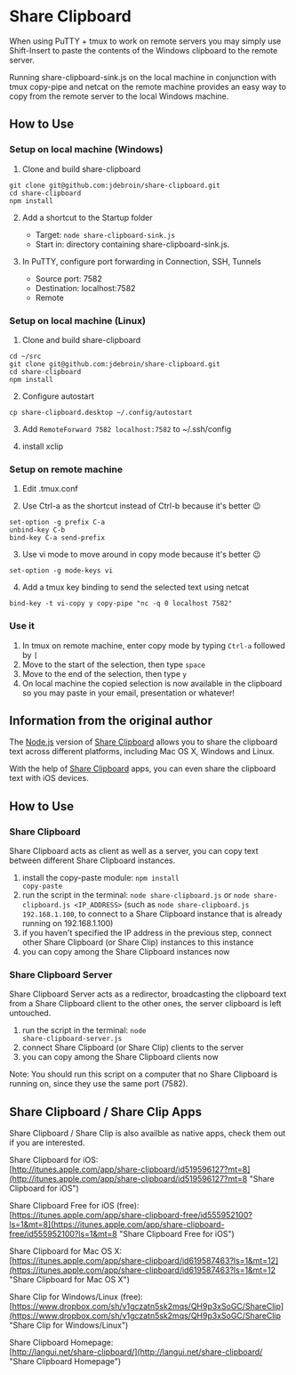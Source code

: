 Share Clipboard
===============

When using PuTTY + tmux to work on remote servers you may simply use
Shift-Insert to paste the contents of the Windows clipboard to the remote
server.

Running share-clipboard-sink.js on the local machine in conjunction with tmux copy-pipe and netcat on the remote machine provides an easy way to copy from the remote server to the local Windows machine.

How to Use
----------

### Setup on local machine (Windows)

1. Clone and build share-clipboard

~~~
git clone git@github.com:jdebroin/share-clipboard.git
cd share-clipboard
npm install
~~~

2. Add a shortcut to the Startup folder
    - Target: `node share-clipboard-sink.js`
    - Start in: directory containing share-clipboard-sink.js.

3. In PuTTY, configure port forwarding in Connection, SSH, Tunnels
    - Source port: 7582
    - Destination: localhost:7582
    - Remote

### Setup on local machine (Linux)

1. Clone and build share-clipboard

~~~
cd ~/src
git clone git@github.com:jdebroin/share-clipboard.git
cd share-clipboard
npm install
~~~

2. Configure autostart
~~~
cp share-clipboard.desktop ~/.config/autostart
~~~

3. Add `RemoteForward 7582 localhost:7582` to ~/.ssh/config

4. install xclip

### Setup on remote machine

1. Edit .tmux.conf

2. Use Ctrl-a as the shortcut instead of Ctrl-b because it's better :wink:
  ```
  set-option -g prefix C-a
  unbind-key C-b
  bind-key C-a send-prefix
  ```

3. Use vi mode to move around in copy mode because it's better :wink:
  ```
  set-option -g mode-keys vi
  ```

4. Add a tmux key binding to send the selected text using netcat
  ```
  bind-key -t vi-copy y copy-pipe "nc -q 0 localhost 7582"
  ```

### Use it

1. In tmux on remote machine, enter copy mode by typing `Ctrl-a` followed by `[` 
2. Move to the start of the selection, then type `space`
3. Move to the end of the selection, then type `y`
4. On local machine the copied selection is now available in the
   clipboard so you may paste in your email, presentation or whatever!


Information from the original author
------------------------------------

The [Node.js](http://nodejs.org) version of [Share Clipboard](http://langui.net/share-clipboard/ "Share Clipboard") allows you to share the clipboard text across different platforms, including Mac OS X, Windows and Linux.

With the help of [Share Clipboard](http://langui.net/share-clipboard/ "Share Clipboard") apps, you can even share the clipboard text with iOS devices.

How to Use
----------

### Share Clipboard

Share Clipboard acts as client as well as a server, you can copy text between different Share Clipboard instances.

1. install the copy-paste module: <code>npm install copy-paste</code>
2. run the script in the terminal: <code>node share-clipboard.js</code> or <code>node share-clipboard.js &lt;IP_ADDRESS&gt;</code> (such as <code>node share-clipboard.js 192.168.1.100</code>, to connect to a Share Clipboard instance that is already running on 192.168.1.100)
3. if you haven't specified the IP address in the previous step, connect other Share Clipboard (or Share Clip) instances to this instance
3. you can copy among the Share Clipboard instances now

### Share Clipboard Server

Share Clipboard Server acts as a redirector, broadcasting the clipboard text from a Share Clipboard client to the other ones, the server clipboard is left untouched.

1. run the script in the terminal: <code>node share-clipboard-server.js</code>
2. connect Share Clipboard (or Share Clip) clients to the server
3. you can copy among the Share Clipboard clients now

Note: You should run this script on a computer that no Share Clipboard is running on, since they use the same port (7582).

Share Clipboard / Share Clip Apps
---------------------------------

Share Clipboard / Share Clip is also availble as native apps, check them out if you are interested.

Share Clipboard for iOS:  
[http://itunes.apple.com/app/share-clipboard/id519596127?mt=8](http://itunes.apple.com/app/share-clipboard/id519596127?mt=8 "Share Clipboard for iOS")

Share Clipboard Free for iOS (free):  
[https://itunes.apple.com/app/share-clipboard-free/id555952100?ls=1&mt=8](https://itunes.apple.com/app/share-clipboard-free/id555952100?ls=1&mt=8 "Share Clipboard Free for iOS")

Share Clipboard for Mac OS X:  
[https://itunes.apple.com/app/share-clipboard/id619587463?ls=1&mt=12](https://itunes.apple.com/app/share-clipboard/id619587463?ls=1&mt=12 "Share Clipboard for Mac OS X")

Share Clip for Windows/Linux (free):  
[https://www.dropbox.com/sh/v1gczatn5sk2mqs/QH9p3xSoGC/ShareClip](https://www.dropbox.com/sh/v1gczatn5sk2mqs/QH9p3xSoGC/ShareClip "Share Clip for Windows/Linux")

Share Clipboard Homepage:  
[http://langui.net/share-clipboard/](http://langui.net/share-clipboard/ "Share Clipboard Homepage")
